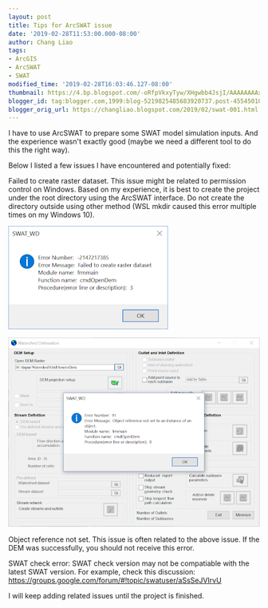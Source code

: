 ```yaml
---
layout: post
title: Tips for ArcSWAT issue
date: '2019-02-28T11:53:00.000-08:00'
author: Chang Liao
tags:
- ArcGIS
- ArcSWAT
- SWAT
modified_time: '2019-02-28T16:03:46.127-08:00'
thumbnail: https://4.bp.blogspot.com/-oRfpVkxyTyw/XHgwbb4JsjI/AAAAAAAAxZg/TOiMy0wk5Nchxpl2Hg4nnp4K6E0WAeMbwCEwYBhgL/s72-c/watershed_error.png
blogger_id: tag:blogger.com,1999:blog-5219825485683920737.post-4554501018624687272
blogger_orig_url: https://changliao.blogspot.com/2019/02/swat-001.html
---
```

I have to use ArcSWAT to prepare some SWAT model simulation inputs. And the experience wasn't exactly good (maybe we need a different tool to do this the right way).

Below I listed a few issues I have encountered and potentially fixed:

Failed to create raster dataset. This issue might be related to permission control on Windows.
Based on my experience, it is best to create the project under the root directory using the ArcSWAT interface. Do not create the directory outside using other method (WSL mkdir caused this error multiple times on my Windows 10).

![Figure 1](https://github.com/changliao/changliao.github.io/blob/main/_figure/swat_error01.png?raw=true)

![Figure 2](https://github.com/changliao/changliao.github.io/blob/main/_figure/swat_error02.png?raw=true)

Object reference not set. This issue is often related to the above issue. If the DEM was successfully, you should not receive this error.



SWAT check error: SWAT check version may not be compatiable with the latest SWAT version. For example, check this discussion: https://groups.google.com/forum/#!topic/swatuser/aSsSeJVIrvU

I will keep adding related issues until the project is finished.